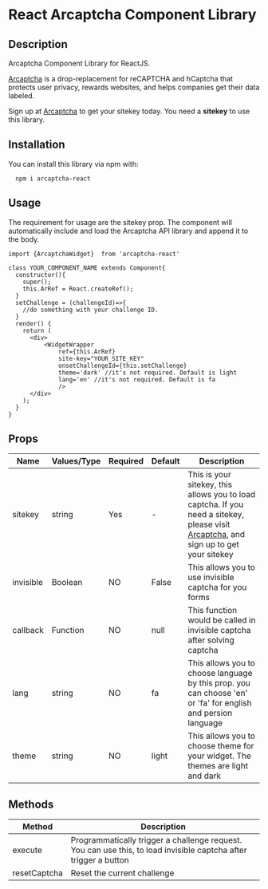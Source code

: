 # React Arcaptcha Component Library

## Description
Arcaptcha Component Library for ReactJS.

[Arcaptcha](https://arcaptcha.ir/) is a drop-replacement for reCAPTCHA and hCaptcha that protects user privacy, rewards websites, and helps companies get their data labeled.

Sign up at [Arcaptcha](https://arcaptcha.ir/sign-up) to get your sitekey today. You need a **sitekey** to use this library.

## Installation
You can install this library via npm with:

```
  npm i arcaptcha-react 
```

## Usage
The requirement for usage are the sitekey prop. The component will automatically include and load the Arcaptcha  API library and append it to the body.

```
import {ArcaptchaWidget}  from 'arcaptcha-react'

class YOUR_COMPONENT_NAME extends Component{
  constructor(){
    super();
    this.ArRef = React.createRef();
  }
  setChallenge = (challengeId)=>{
    //do something with your challenge ID.
  }
  render() {
    return (
      <div>
          <WidgetWrapper
              ref={this.ArRef}
              site-key="YOUR_SITE_KEY"
              onsetChallengeId={this.setChallenge}
              theme='dark' //it's not required. Default is light
              lang='en' //it's not required. Default is fa
              />
      </div>
    );
  }
}
```

## Props

| Name | Values/Type | Required	| Default	 | Description |
|--------|--------|--------|--------|--------|
|    sitekey    |    string   |    Yes   |    -   |    This is your sitekey, this allows you to load captcha. If you need a sitekey, please visit [Arcaptcha](https://arcaptcha.ir/sign-up), and sign up to get your sitekey   |
|    invisible    |    Boolean    |  NO  |  False | This allows you to use invisible captcha for you forms |
|    callback    |    Function    |  NO  |  null  | This function would be called in invisible captcha after solving captcha |  
|    lang    |    string    |  NO  |  fa  | This allows you to choose language by this prop. you can choose 'en' or 'fa' for english and persion language | 
|    theme    |    string    |  NO  |  light  | This allows you to choose theme for your widget. The themes are light and dark  | 


## Methods

| Method | Description |
|--------|--------|
|    execute    |    Programmatically trigger a challenge request. You can use this, to load invisible captcha after trigger a button  |
|    resetCaptcha    |    	Reset the current challenge    |
